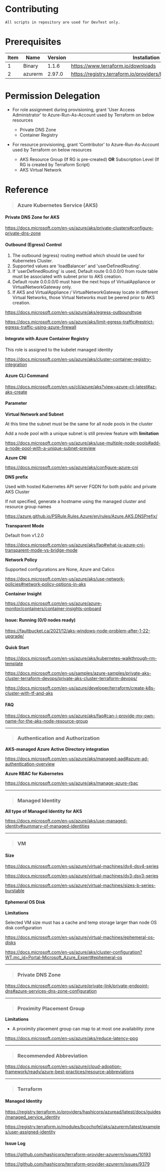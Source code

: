 # Contributing

```
All scripts in repository are used for DevTest only.
```

# Prerequisites

| Item | Name | Version | Installation | 
| - | - | - | - | 
| 1 | Binary | 1.1.6 | https://www.terraform.io/downloads | 
| 2 | azurerm | 2.97.0 | https://registry.terraform.io/providers/hashicorp/azurerm/2.97.0 |

# Permission Delegation

- For role assignment during provisioning, grant 'User Access Administrator' to Azure-Run-As-Account used by Terraform on below resources
  - Private DNS Zone
  - Container Registry

- For resource provisioning, grant 'Contributor' to Azure-Run-As-Account used by Terraform on below resources
  - AKS Resource Group (If RG is pre-created) **OR** Subscription Level (If RG is created by Terraform Script)
  - AKS Virtual Network

# Reference

> ### Azure Kubernetes Service (AKS)

#### Private DNS Zone for AKS

https://docs.microsoft.com/en-us/azure/aks/private-clusters#configure-private-dns-zone

#### Outbound (Egress) Control

1. The outbound (egress) routing method which should be used for Kubernetes Cluster. 
1. Supported values are 'loadBalancer' and 'userDefinedRouting'. 
1. If 'userDefinedRouting' is used, Default route 0.0.0.0/0 from route table must be associated with subnet prior to AKS creation.
1. Default route 0.0.0.0/0 must have the next hops of VirtualAppliance or VirtualNetworkGateway only.
1. If AKS and VirtualAppliance / VirtualNetworkGateway locate in different Virtual Networks, those Virtual Networks must be peered prior to AKS creation.

https://docs.microsoft.com/en-us/azure/aks/egress-outboundtype

https://docs.microsoft.com/en-us/azure/aks/limit-egress-traffic#restrict-egress-traffic-using-azure-firewall

#### Integrate with Azure Container Registry

This role is assigned to the kubelet managed identity

https://docs.microsoft.com/en-us/azure/aks/cluster-container-registry-integration

#### Azure CLI Command

https://docs.microsoft.com/en-us/cli/azure/aks?view=azure-cli-latest#az-aks-create

#### Parameter

**Virtual Network and Subnet**

At this time the subnet must be the same for all node pools in the cluster

Add a node pool with a unique subnet is still preview feature with **limitation**

https://docs.microsoft.com/en-us/azure/aks/use-multiple-node-pools#add-a-node-pool-with-a-unique-subnet-preview

**Azure CNI**

https://docs.microsoft.com/en-us/azure/aks/configure-azure-cni

**DNS prefix**

Used with hosted Kubernetes API server FQDN for both public and private AKS Cluster

If not specified, generate a hostname using the managed cluster and resource group names

https://azure.github.io/PSRule.Rules.Azure/en/rules/Azure.AKS.DNSPrefix/

**Transparent Mode** 

Default from v1.2.0

https://docs.microsoft.com/en-us/azure/aks/faq#what-is-azure-cni-transparent-mode-vs-bridge-mode

**Network Policy**

Supported configurations are None, Azure and Calico

https://docs.microsoft.com/en-us/azure/aks/use-network-policies#network-policy-options-in-aks

**Container Insight**

https://docs.microsoft.com/en-us/azure/azure-monitor/containers/container-insights-onboard

#### Issue: Running (0/0 nodes ready) 

https://faultbucket.ca/2021/12/aks-windows-node-problem-after-1-22-upgrade/

#### Quick Start

https://docs.microsoft.com/en-us/azure/aks/kubernetes-walkthrough-rm-template

https://docs.microsoft.com/en-us/samples/azure-samples/private-aks-cluster-terraform-devops/private-aks-cluster-terraform-devops/

https://docs.microsoft.com/en-us/azure/developer/terraform/create-k8s-cluster-with-tf-and-aks

#### FAQ

https://docs.microsoft.com/en-us/azure/aks/faq#can-i-provide-my-own-name-for-the-aks-node-resource-group

---

> ### Authentication and Authorization

**AKS-managed Azure Active Directory integration**

https://docs.microsoft.com/en-us/azure/aks/managed-aad#azure-ad-authentication-overview

**Azure RBAC for Kubernetes**

https://docs.microsoft.com/en-us/azure/aks/manage-azure-rbac

---

> ### Managed Identity

**All type of Managed Identity for AKS**

https://docs.microsoft.com/en-us/azure/aks/use-managed-identity#summary-of-managed-identities

---

> ### VM

#### Size

https://docs.microsoft.com/en-us/azure/virtual-machines/dv4-dsv4-series

https://docs.microsoft.com/en-us/azure/virtual-machines/dv3-dsv3-series


https://docs.microsoft.com/en-us/azure/virtual-machines/sizes-b-series-burstable

#### Ephemeral OS Disk

**Limitations**

Selected VM size must has a cache and temp storage larger than node OS disk configuration

https://docs.microsoft.com/en-us/azure/virtual-machines/ephemeral-os-disks

https://docs.microsoft.com/en-us/azure/aks/cluster-configuration?WT.mc_id=Portal-Microsoft_Azure_Expert#ephemeral-os

---

> ### Private DNS Zone

https://docs.microsoft.com/en-us/azure/private-link/private-endpoint-dns#azure-services-dns-zone-configuration


---

> ### Proximity Placement Group

**Limitations**

- A proximity placement group can map to at most one availability zone

https://docs.microsoft.com/en-us/azure/aks/reduce-latency-ppg

---

> ### Recommended Abbreviation

https://docs.microsoft.com/en-us/azure/cloud-adoption-framework/ready/azure-best-practices/resource-abbreviations

---

> ### Terraform

#### Managed Identity

https://registry.terraform.io/providers/hashicorp/azuread/latest/docs/guides/managed_service_identity

https://registry.terraform.io/modules/bcochofel/aks/azurerm/latest/examples/user-assigned-identity

#### Issue Log

https://github.com/hashicorp/terraform-provider-azurerm/issues/10193

https://github.com/hashicorp/terraform-provider-azurerm/issues/9379